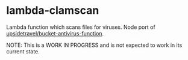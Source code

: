 # lambda-clamscan
Lambda function which scans files for viruses. Node port of [upsidetravel/bucket-antivirus-function](https://github.com/upsidetravel/bucket-antivirus-function).

NOTE: This is a WORK IN PROGRESS and is not expected to work in its current state.
